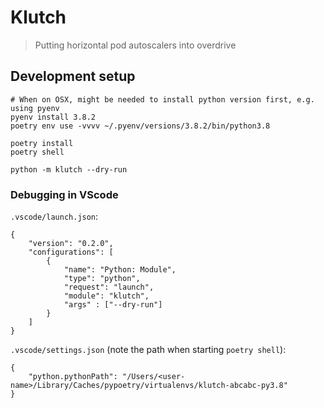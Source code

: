 Klutch
======

> Putting horizontal pod autoscalers into overdrive






Development setup
-----------------

```
# When on OSX, might be needed to install python version first, e.g. using pyenv
pyenv install 3.8.2
poetry env use -vvvv ~/.pyenv/versions/3.8.2/bin/python3.8

poetry install
poetry shell

python -m klutch --dry-run
```

### Debugging in VScode

`.vscode/launch.json`:
```
{
    "version": "0.2.0",
    "configurations": [
        {
            "name": "Python: Module",
            "type": "python",
            "request": "launch",
            "module": "klutch",
            "args" : ["--dry-run"]
        }
    ]
}
```

`.vscode/settings.json` (note the path when starting `poetry shell`):
```
{
    "python.pythonPath": "/Users/<user-name>/Library/Caches/pypoetry/virtualenvs/klutch-abcabc-py3.8"
}
